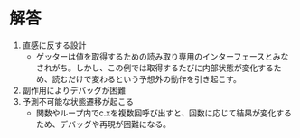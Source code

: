 # 解答

1. 直感に反する設計
   - ゲッターは値を取得するための読み取り専用のインターフェースとみなされがち。しかし、この例では取得するたびに内部状態が変化するため、読むだけで変わるという予想外の動作を引き起こす。
2. 副作用によりデバッグが困難
3. 予測不可能な状態遷移が起こる
   - 関数やループ内でc.xを複数回呼び出すと、回数に応じて結果が変化するため、デバッグや再現が困難になる。
